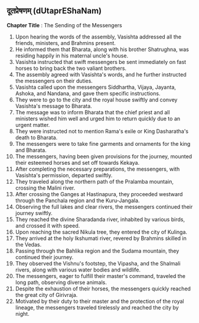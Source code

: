 ## दूतप्रेषणम् (dUtaprEShaNam)

**Chapter Title** : The Sending of the Messengers

1. Upon hearing the words of the assembly, Vasishta addressed all the friends, ministers, and Brahmins present.
2. He informed them that Bharata, along with his brother Shatrughna, was residing happily in his maternal uncle's house.
3. Vasishta instructed that swift messengers be sent immediately on fast horses to bring back the two valiant brothers.
4. The assembly agreed with Vasishta's words, and he further instructed the messengers on their duties.
5. Vasishta called upon the messengers Siddhartha, Vijaya, Jayanta, Ashoka, and Nandana, and gave them specific instructions.
6. They were to go to the city and the royal house swiftly and convey Vasishta's message to Bharata.
7. The message was to inform Bharata that the chief priest and all ministers wished him well and urged him to return quickly due to an urgent matter.
8. They were instructed not to mention Rama's exile or King Dasharatha's death to Bharata.
9. The messengers were to take fine garments and ornaments for the king and Bharata.
10. The messengers, having been given provisions for the journey, mounted their esteemed horses and set off towards Kekaya.
11. After completing the necessary preparations, the messengers, with Vasishta's permission, departed swiftly.
12. They traveled along the northern path of the Pralamba mountain, crossing the Malini river.
13. After crossing the Ganges at Hastinapura, they proceeded westward through the Panchala region and the Kuru-Jangala.
14. Observing the full lakes and clear rivers, the messengers continued their journey swiftly.
15. They reached the divine Sharadanda river, inhabited by various birds, and crossed it with speed.
16. Upon reaching the sacred Nikula tree, they entered the city of Kulinga.
17. They arrived at the holy Ikshumati river, revered by Brahmins skilled in the Vedas.
18. Passing through the Bahlika region and the Sudama mountain, they continued their journey.
19. They observed the Vishnu's footstep, the Vipasha, and the Shalmali rivers, along with various water bodies and wildlife.
20. The messengers, eager to fulfill their master's command, traveled the long path, observing diverse animals.
21. Despite the exhaustion of their horses, the messengers quickly reached the great city of Girivraja.
22. Motivated by their duty to their master and the protection of the royal lineage, the messengers traveled tirelessly and reached the city by night.
